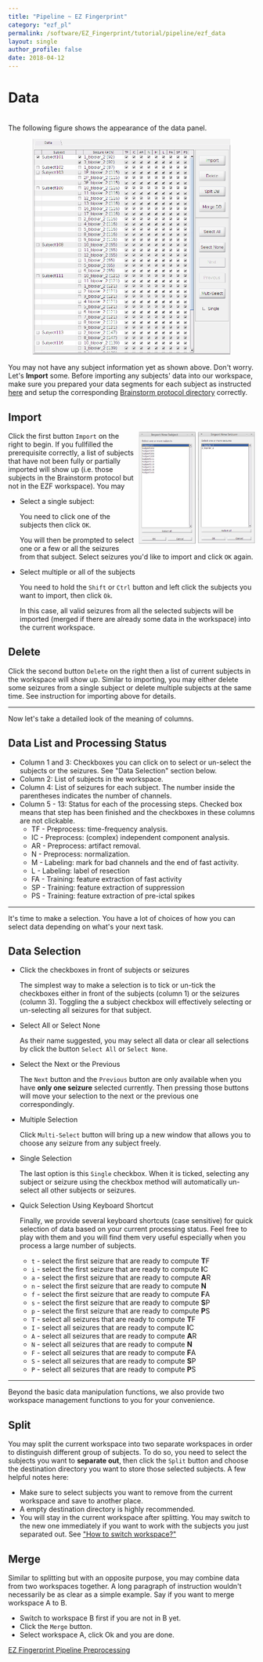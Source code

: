 ```yaml
---
title: "Pipeline ~ EZ Fingerprint"
category: "ezf_pl"
permalink: /software/EZ_Fingerprint/tutorial/pipeline/ezf_data
layout: single
author_profile: false
date: 2018-04-12
---
```


# Data

<br/> The following figure shows the appearance of the data panel.
<p align="center">
  <img src="/images/software/EZ_Fingerprint/data.png" style="max-width: 80%;">
</p>

You may not have any subject information yet as shown above. Don't worry. Let's **Import** some. Before importing any subjects' data into our workspace, make sure you prepared your data segments for each subject as instructed [here](/software/EZ_Fingerprint/tutorial/ezf_bst/) and setup the corresponding [Brainstorm protocol directory](/software/EZ_Fingerprint/tutorial/ezf_setup/) correctly.

## Import

<p align="right">
	<img align="right" src="/images/software/EZ_Fingerprint/import_sz.png" style="max-width: 23%; margin-left: 5px; margin-bottom: 10px;">
	<img align="right" src="/images/software/EZ_Fingerprint/import_sub.png" style="max-width: 23%; margin-left: 10px; margin-bottom: 10px;">
</p>

Click the first button `Import` on the right to begin. If you fullfilled the prerequisite correctly, a list of subjects that have not been fully or partially imported will show up (i.e. those subjects in the Brainstorm protocol but not in the EZF workspace). You may

* Select a single subject:

	You need to click one of the subjects then click `OK`.

	You will then be prompted to select one or a few or all the seizures from that subject. Select seizures you'd like to import and click `OK` again.

* Select multiple or all of the subjects

	You need to hold the `Shift` or `Ctrl` button and left click the subjects you want to import, then click `Ok`.

	In this case, all valid seizures from all the selected subjects will be imported (merged if there are already some data in the workspace) into the current workspace.

## Delete

Click the second button `Delete` on the right then a list of current subjects in the workspace will show up. Similar to importing, you may either delete some seizures from a single subject or delete multiple subjects at the same time. See instruction for importing above for details.

---
Now let's take a detailed look of the meaning of columns.

## Data List and Processing Status

* Column 1 and 3: Checkboxes you can click on to select or un-select the subjects or the seizures. See "Data Selection" section below.
* Column 2: List of subjects in the workspace.
* Column 4: List of seizures for each subject. The number inside the parentheses indicates the number of channels.
* Column 5 - 13: Status for each of the processing steps. Checked box means that step has been finished and the checkboxes in these columns are not clickable.
	* TF - Preprocess: time-frequency analysis.
	* IC - Preprocess: (complex) independent component analysis.
	* AR - Preprocess: artifact removal.
	* N - Preprocess: normalization.
	* M - Labeling: mark for bad channels and the end of fast activity.
	* L - Labeling: label of resection
	* FA - Training: feature extraction of fast activity
	* SP - Training: feature extraction of suppression
	* PS - Training: feature extraction of pre-ictal spikes

---
It's time to make a selection. You have a lot of choices of how you can select data depending on what's your next task.

## Data Selection
	
* Click the checkboxes in front of subjects or seizures

	The simplest way to make a selection is to tick or un-tick the checkboxes either in front of the subjects (column 1) or the seizures (column 3). Toggling the a subject checkbox will effectively selecting or un-selecting all seizures for that subject.

* Select All or Select None

	As their name suggested, you may select all data or clear all selections by click the button `Select All` or `Select None`.

* Select the Next or the Previous

	The `Next` button and the `Previous` button are only available when you have **only one seizure** selected currently. Then pressing those buttons will move your selection to the next or the previous one correspondingly.

* Multiple Selection

	Click `Multi-Select` button will bring up a new window that allows you to choose any seizure from any subject freely.

* Single Selection

	The last option is this `Single` checkbox. When it is ticked, selecting any subject or seizure using the checkbox method will automatically un-select all other subjects or seizures.

* Quick Selection Using Keyboard Shortcut

	Finally, we provide several keyboard shortcuts (case sensitive) for quick selection of data based on your current processing status. Feel free to play with them and you will find them very useful especially when you process a large number of subjects.

	* `t` - select the first seizure that are ready to compute **T**F
	* `i` - select the first seizure that are ready to compute **I**C
	* `a` - select the first seizure that are ready to compute **A**R
	* `n` - select the first seizure that are ready to compute **N**
	* `f` - select the first seizure that are ready to compute **F**A
	* `s` - select the first seizure that are ready to compute **S**P
	* `p` - select the first seizure that are ready to compute **P**S
	* `T` - select all seizures that are ready to compute **T**F
	* `I` - select all seizures that are ready to compute **I**C
	* `A` - select all seizures that are ready to compute **A**R
	* `N` - select all seizures that are ready to compute **N**
	* `F` - select all seizures that are ready to compute **F**A
	* `S` - select all seizures that are ready to compute **S**P
	* `P` - select all seizures that are ready to compute **P**S

---
Beyond the basic data manipulation functions, we also provide two workspace management functions to you for your convenience.

## Split

You may split the current workspace into two separate workspaces in order to distinguish different group of subjects. To do so, you need to select the subjects you want to **separate out**, then click the `Split` button and choose the destination directory you want to store those selected subjects. A few helpful notes here:

* Make sure to select subjects you want to remove from the current workspace and save to another place.
* A empty destination directory is highly recommended.
* You will stay in the current workspace after splitting. You may switch to the new one immediately if you want to work with the subjects you just separated out. See ["How to switch workspace?"](/software/EZ_Fingerprint/tutorial/ezf_setup#ws_dir)

## Merge

Similar to splitting but with an opposite purpose, you may combine data from two workspaces together. A long paragraph of instruction wouldn't necessarily be as clear as a simple example. Say if you want to merge workspace A to B.

* Switch to workspace B first if you are not in B yet.
* Click the `Merge` button.
* Select workspace A, click Ok and you are done.

<div class="pagination">
	<a class="left" href="/software/EZ_Fingerprint/tutorial/ezf_pipeline"><i class="fa fa-arrow-circle-left"></i> EZ Fingerprint Pipeline </a>
	<a class="right" href="/software/EZ_Fingerprint/tutorial/pipeline/ezf_preprocess"> Preprocessing <i class="fa fa-arrow-circle-right"></i></a>
</div>


